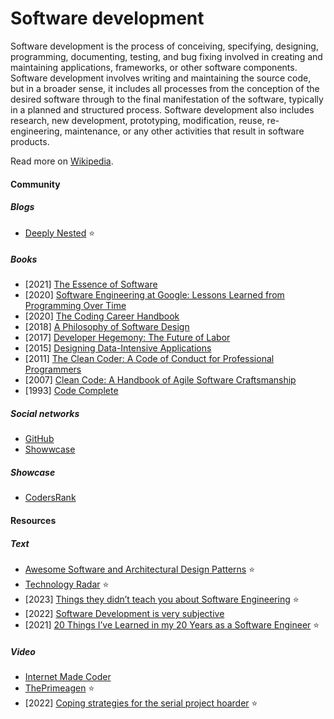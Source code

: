 # Software development

Software development is the process of conceiving, specifying, designing, programming, documenting, testing, and bug fixing involved in creating and maintaining applications, frameworks, or other software components. Software development involves writing and maintaining the source code, but in a broader sense, it includes all processes from the conception of the desired software through to the final manifestation of the software, typically in a planned and structured process. Software development also includes research, new development, prototyping, modification, reuse, re-engineering, maintenance, or any other activities that result in software products.

Read more on [Wikipedia](https://en.wikipedia.org/wiki/Software_development).

#### Community

##### Blogs
- [Deeply Nested](https://nested.substack.com) ⭐

##### Books
- [2021] [The Essence of Software](https://essenceofsoftware.com)
- [2020] [Software Engineering at Google: Lessons Learned from Programming Over Time](https://www.goodreads.com/book/show/48816586-software-engineering-at-google)
- [2020] [The Coding Career Handbook](https://www.learninpublic.org)
- [2018] [A Philosophy of Software Design](https://www.goodreads.com/book/show/39996759-a-philosophy-of-software-design)
- [2017] [Developer Hegemony: The Future of Labor](https://www.goodreads.com/book/show/35051753-developer-hegemony)
- [2015] [Designing Data-Intensive Applications](https://dataintensive.net)
- [2011] [The Clean Coder: A Code of Conduct for Professional Programmers](https://www.goodreads.com/book/show/10284614-the-clean-coder)
- [2007] [Clean Code: A Handbook of Agile Software Craftsmanship](https://www.goodreads.com/book/show/3735293-clean-code)
- [1993] [Code Complete](https://www.goodreads.com/book/show/4845.Code_Complete)

##### Social networks
- [GitHub](https://github.com)
- [Showwcase](https://www.showwcase.com)

##### Showcase
- [CodersRank](https://codersrank.io)

#### Resources

##### Text
- [Awesome Software and Architectural Design Patterns](https://github.com/DovAmir/awesome-design-patterns) ⭐
- [Technology Radar](https://www.thoughtworks.com/radar) ⭐
- [2023] [Things they didn’t teach you about Software Engineering](https://vadimkravcenko.com/shorts/things-they-didnt-teach-you) ⭐
- [2022] [Software Development is very subjective](https://vadimkravcenko.com/shorts/software-development-subjective)
- [2021] [20 Things I’ve Learned in my 20 Years as a Software Engineer](https://www.simplethread.com/20-things-ive-learned-in-my-20-years-as-a-software-engineer) ⭐

##### Video
- [Internet Made Coder](https://www.youtube.com/channel/UCcJQ96WlEhJ0Ve0SLmU310Q)
- [ThePrimeagen](https://www.youtube.com/channel/UC8ENHE5xdFSwx71u3fDH5Xw) ⭐
- [2022] [Coping strategies for the serial project hoarder](https://simonwillison.net/2022/Nov/26/productivity) ⭐
